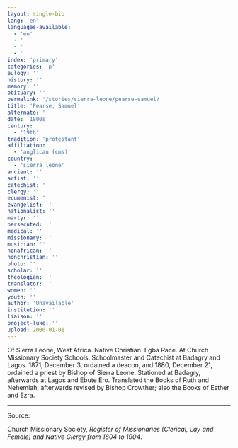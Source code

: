 ```yaml
---
layout: single-bio
lang: 'en'
languages-available:
  - 'en'
  - ' '
  - ' '
  - ' '
index: 'primary'
categories: 'p'
eulogy: ''
history: ''
memory: ''
obituary: ''
permalink: '/stories/sierra-leone/pearse-samuel/'
title: 'Pearse, Samuel'
alternate: ''
date: '1800s'
century:
  - '19th'
tradition: 'protestant'
affiliation:
  - 'anglican (cms)'
country:
  - 'sierra leone'
ancient: ''
artist: ''
catechist: ''
clergy: ''
ecumenist: ''
evangelist: ''
nationalist: ''
martyr: ''
persecuted: ''
medical: ''
missionary: ''
musician: ''
nonafrican: ''
nonchristian: ''
photo: ''
scholar: ''
theologian: ''
translator: ''
women: ''
youth: ''
author: 'Unavailable'
institution: ''
liaison: ''
project-luke: ''
upload: 2000-01-01
---
```



Of Sierra Leone, West Africa.  Native Christian.  Egba Race.  At Church Missionary Society Schools.  Schoolmaster and Catechist at Badagry and Lagos.  1871, December 3, ordained a deacon, and 1880, December 21, ordained a priest by Bishop of Sierra Leone.  Stationed at Badagry, afterwards at Lagos and Ebute Ero.  Translated the Books of Ruth and Nehemiah, afterwards revised by Bishop Crowther; also the Books of Esther and Ezra.



---

Source:

Church Missionary Society, *Register of Missionaries (Clerical, Lay and Female) and Native Clergy from 1804 to 1904*.